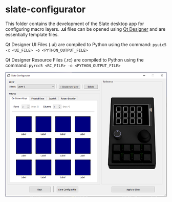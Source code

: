 # slate-configurator
This folder contains the development of the Slate desktop app for configuring macro layers.
**.ui** files can be opened using [Qt Designer](https://doc.qt.io/qt-5/qtdesigner-manual.html) and are essentially template files.

Qt Designer UI Files (.ui) are compiled to Python using the command:
`pyuic5 -x <UI_FILE> -o <PYTHON_OUTPUT_FILE>`

Qt Designer Resource Files (.rc) are compiled to Python using the command:
`pyrcc5 <RC_FILE> -o <PYTHON_OUTPUT_FILE>`


![Main Window UI](example_ui.png)